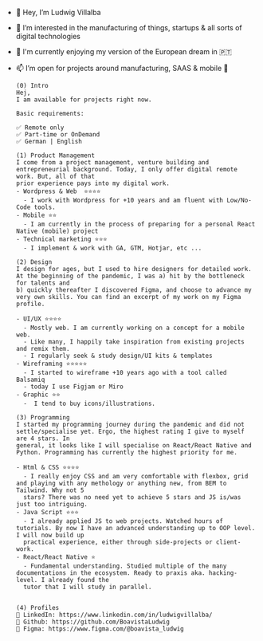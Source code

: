 - 👋 Hey, I’m Ludwig Villalba
- 👀 I’m interested in the manufacturing of things, startups & all sorts of digital technologies
- 💞️ I'm currently enjoying my version of the European dream in 🇵🇹
- 📫 I’m open for projects around manufacturing, SAAS & mobile 🥰

      (0) Intro
      Hej,
      I am available for projects right now.

      Basic requirements:

      ✅ Remote only
      ✅ Part-time or OnDemand
      ✅ German | English

      (1) Product Management
      I come from a project management, venture building and entrepreneurial background. Today, I only offer digital remote work. But, all of that
      prior experience pays into my digital work.
      - Wordpress & Web  ⭐️⭐️⭐️⭐️
        - I work with Wordpress for +10 years and am fluent with Low/No-Code tools.
      - Mobile ⭐️⭐️
        - I am currently in the process of preparing for a personal React Native (mobile) project
      - Technical marketing ⭐️⭐️⭐️
        - I implement & work with GA, GTM, Hotjar, etc ...

      (2) Design
      I design for ages, but I used to hire designers for detailed work. At the beginning of the pandemic, I was a) hit by the bottleneck for talents and 
      b) quickly thereafter I discovered Figma, and choose to advance my very own skills. You can find an excerpt of my work on my Figma profile.

      - UI/UX ⭐️⭐️⭐️⭐️
        - Mostly web. I am currently working on a concept for a mobile web.
        - Like many, I happily take inspiration from existing projects and remix them.
        - I regularly seek & study design/UI kits & templates
      - Wireframing ⭐️⭐️⭐️⭐️⭐️
        - I started to wireframe +10 years ago with a tool called Balsamiq
        - today I use Figjam or Miro
      - Graphic ⭐️⭐️
        -  I tend to buy icons/illustrations.

      (3) Programming
      I started my programming journey during the pandemic and did not settle/specialise yet. Ergo, the highest rating I give to myself are 4 stars. In 
      general, it looks like I will specialise on React/React Native and Python. Programming has currently the highest priority for me.

      - Html & CSS ⭐️⭐️⭐️⭐️
        - I really enjoy CSS and am very comfortable with flexbox, grid and playing with any methology or anything new, from BEM to Tailwind. Why not 5 
        stars? There was no need yet to achieve 5 stars and JS is/was just too intriguing.
      - Java Script ⭐️⭐️⭐️
        - I already applied JS to web projects. Watched hours of tutorials. By now I have an advanced understanding up to OOP level. I will now build up   
        practical experience, either through side-projects or client-work.
      - React/React Native ⭐️
        - Fundamental understanding. Studied multiple of the many documentations in the ecosystem. Ready to praxis aka. hacking-level. I already found the 
        tutor that I will study in parallel.


      (4) Profiles
      🔗 LinkedIn: https://www.linkedin.com/in/ludwigvillalba/
      🔗 Github: https://github.com/BoavistaLudwig
      🔗 Figma: https://www.figma.com/@boavista_ludwig


<!---
BoavistaLudwig/BoavistaLudwig is a ✨ special ✨ repository because its `README.md` (this file) appears on your GitHub profile.
You can click the Preview link to take a look at your changes.
--->
